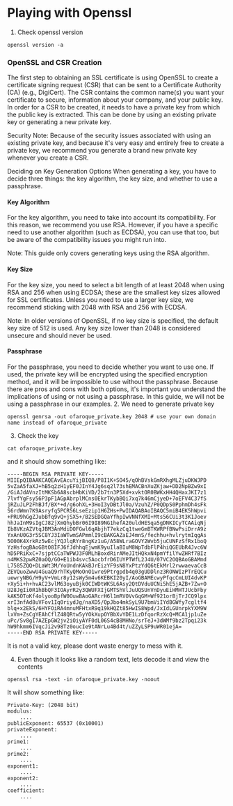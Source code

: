 # Playing with Openssl

1. Check openssl version
```
openssl version -a
```

### OpenSSL and CSR Creation
The first step to obtaining an SSL certificate is using OpenSSL to create a certificate signing request (CSR) that can be sent to a Certificate Authority (CA) (e.g., DigiCert). The CSR contains the common name(s) you want your certificate to secure, information about your company, and your public key. In order for a CSR to be created, it needs to have a private key from which the public key is extracted. This can be done by using an existing private key or generating a new private key.

Security Note: Because of the security issues associated with using an existing private key, and because it's very easy and entirely free to create a private key, we recommend you generate a brand new private key whenever you create a CSR.

Deciding on Key Generation Options
When generating a key, you have to decide three things: the key algorithm, the key size, and whether to use a passphrase.

#### Key Algorithm
For the key algorithm, you need to take into account its compatibility. For this reason, we recommend you use RSA. However, if you have a specific need to use another algorithm (such as ECDSA), you can use that too, but be aware of the compatibility issues you might run into.

Note: This guide only covers generating keys using the RSA algorithm.

#### Key Size
For the key size, you need to select a bit length of at least 2048 when using RSA and 256 when using ECDSA; these are the smallest key sizes allowed for SSL certificates. Unless you need to use a larger key size, we recommend sticking with 2048 with RSA and 256 with ECDSA.

Note: In older versions of OpenSSL, if no key size is specified, the default key size of 512 is used. Any key size lower than 2048 is considered unsecure and should never be used.

#### Passphrase
For the passphrase, you need to decide whether you want to use one. If used, the private key will be encrypted using the specified encryption method, and it will be impossible to use without the passphrase. Because there are pros and cons with both options, it's important you understand the implications of using or not using a passphrase. In this guide, we will not be using a passphrase in our examples.
2. We need to generate private key

```
openssl genrsa -out ofaroque_private.key 2048 # use your own domain name instead of ofaroque_private  
```
3. Check the key 
```
cat ofaroque_private.key
```
and it should show something like: 

```
-----BEGIN RSA PRIVATE KEY-----
MIIEpQIBAAKCAQEAvEAcuYijBIQ8/P8I1K+SO45/qOhBVskGmRXhgMLZjuDKWJPD
5vZaA5faXJ+hB5q2zH1yEF0JInY4Jg6sq2l73shEMACBnXuZKjaw+DD2NpBZw9xI
/GiAJdAVnzItMKSb6A8scbHbKiVD/2b7tn3P5Xd+xvktOR0BWKxHH4QHaxJKI7z1
7lvfYgFsy56P3pF1AGpAbrplMCns0EkrTKybBQi7xq7k46mCjyeD+7oEFV4C37fS
jRZuJLP2FhBJf/BX*+d/g6ohXL+3HoI3yDBtJl0a/VzuhZ/P0QDpS0PphmDh4sFk
S6rdWmn7K9Asryfq5PCR56LseEzip1H6ZHs+PwIDAQABAoIBAQC5miB4EK5hWpvi
+PRU9hGgZJubBfq9vQ+jSX5+/B2SEDGQaYfhpIwVNNfXMI+Mts56CUi3t3K1Joev
hhJaInM9sIgCJ82jXmQhybBr06I9I89NG1hefA20uldHESqa5gDNKICyTCAAiqNj
Ib8VKzAZVtqJBM3AnMdiDOFGwl6qAbjhT7ekzCq1tweGmBTKWRPfBNwPsiDrrA9z
YxAnU0G3r5SC8YJ3IaWTwmSAPmmlI9cBAKGAZaEJ4mnS/fechhu+hvlrytmIqgAs
5O00K4XrkRz5wEcjYQJlqRYr8ngKz1uG/A58WLraGOVY2Wvb5juCUNFzSfRx1boQ
YzHsfogBAoGBtO8IFJ6fJdhhqEjwmK9yuIlaBIuM8WpTdbFlP4hiQGEUbR4Jvc6W
hD5PRiKxC+7sjptCCaTWPWJ3F0MLhBoxdRirAMeJItHQkxN4pmYfilYwZHRf7BIz
n4MKS2pwRZ0aOQ/GO+E1ib4svc5AocbfrD6IUYPTWfL2J4U/07VC2OQBAoGBAMmd
L7585ZQQ+DLaWt3M/YoUndnKAkBJrEizYF9sN8YxPtzYdQ6tEkMrl2rwwaevaCcB
ZEVQuoZwwU4GuaQ9rhTKyQMoOnO1wre9Ptrgpdb4q03gUDDlnz3RONWIzPTrEQCu
uewryNBG/H9yV+VmLr8y12sWy5m4v6KEBKI20yI/AoGBAMEcwyPfqcCmLUI4dvKP
+Xy5i+h+hvAC23vlM63oyuBjk0CIWDtWKSL6Asy2QtDVduUCNi5hE5jAZB+7Zw+O
U28JgIi0R1hBbQF3IOAyrR2y3QWUFXIjGMTShVlJuUQSUnVnDyuEiHMHTJUcbFby
kAK5OToKf4olyooBpfW0OuwBAoGARcrH6l1mRVOVvGqGM+Wf921orBjTrJCQ9lpx
xrI3nfAd8uVFov1Iq0riydJg/naXD5/QpJbo4mkSyL9U7bmViIYdBGWfy7cgltf4
blq+x2EkS/6HYFOiRA4mnuMFHtxR9q19kHQZt85HwIS8Wpd/JxIdLGUnrpkYXM9W
lxVm+ZsCgYEAhCflZ48QRtw5yYOkXupOYBbXvYDE1LzDfqorRzXcQ+MCA1jp1uZe
uPc/Sv8gI7AZEpGW2jv2iOiyAYF0dL06S4cB8MHNo/srTeJ+3dWMf9bz2Tpqi23k
hW9hkmm6IVqcJi2v98Tz0oucIe9tANrLu4Bd4t/uZZyLSP9uWR01ejA=
-----END RSA PRIVATE KEY-----
```
It is not a valid key, please dont waste energy to mess with it. 

4. Even though it looks like a random text, lets decode it and view the contents

```
openssl rsa -text -in ofaroque_private.key -noout
```
It will show something like: 

```
Private-Key: (2048 bit)
modulus:
    ....
publicExponent: 65537 (0x10001)
privateExponent:
    ....
prime1:
    ....
prime2:
    ....
exponent1:
    ....
exponent2:
    ....
coefficient:
    ....

```
